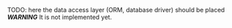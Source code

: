 TODO: here the data access layer (ORM, database driver) should be placed
***WARNING*** It is not implemented yet.
